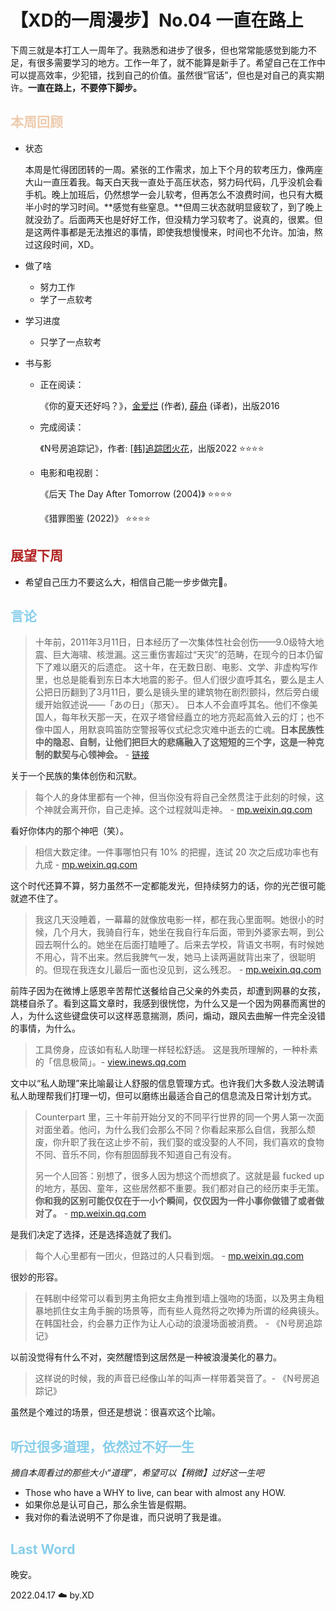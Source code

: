 # 【XD的一周漫步】No.04 一直在路上

​		下周三就是本打工人一周年了。我熟悉和进步了很多，但也常常能感觉到能力不足，有很多需要学习的地方。工作一年了，就不能算是新手了。希望自己在工作中可以提高效率，少犯错，找到自己的价值。虽然很“官话”，但也是对自己的真实期许。**一直在路上，不要停下脚步。**

## <font color="#EECBAD">本周回顾</font>

- 状态

  本周是忙得团团转的一周。紧张的工作需求，加上下个月的软考压力，像两座大山一直压着我。每天白天我一直处于高压状态，努力码代码，几乎没机会看手机。晚上加班后，仍然想学一会儿软考，但再怎么不浪费时间，也只有大概半小时的学习时间。**感觉有些窒息。**但周三状态就明显疲软了，到了晚上就没劲了。后面两天也是好好工作，但没精力学习软考了。说真的，很累。但是这两件事都是无法推迟的事情，即使我想慢慢来，时间也不允许。加油，熬过这段时间，XD。

* 做了啥
  
  - 努力工作
  - 学了一点软考
  
* 学习进度

  * 只学了一点软考
  
* 书与影

  * 正在阅读：

    《你的夏天还好吗？》，[金爱烂](https://www.amazon.cn/s/ref=dp_byline_sr_ebooks_1?ie=UTF8&field-author=金爱烂&text=金爱烂&sort=relevancerank&search-alias=digital-text) (作者), [薛舟](https://www.amazon.cn/s/ref=dp_byline_sr_ebooks_2?ie=UTF8&field-author=薛舟&text=薛舟&sort=relevancerank&search-alias=digital-text) (译者)，出版2016

  - 完成阅读：

    《N号房追踪记》，作者: [[韩\]追踪团火花](https://book.douban.com/search/追踪团火花)，出版2022 ⭐⭐⭐⭐

  * 电影和电视剧：

    《后天 The Day After Tomorrow (2004)》 ⭐⭐⭐⭐
    
    《猎罪图鉴 (2022)》 ⭐⭐⭐⭐

## <font color="#B22222">展望下周</font>

- 希望自己压力不要这么大，相信自己能一步步做完💝。

## <font color="#87CEEB">言论</font>

> 十年前，2011年3月11日，日本经历了一次集体性社会创伤——9.0级特大地震、巨大海啸、核泄漏。这三重伤害超过“天灾”的范畴，在现今的日本仍留下了难以磨灭的后遗症。 这十年，在无数日剧、电影、文学、非虚构写作里，也总是能看到东日本大地震的影子。但人们很少直呼其名，要么是主人公把日历翻到了3月11日，要么是镜头里的建筑物在剧烈颤抖，然后旁白缓缓开始叙述说——「あの日」（那天）。 日本人不会直呼其名。他们不像美国人，每年秋天那一天，在双子塔曾经矗立的地方亮起高耸入云的灯；也不像中国人，用默哀鸣笛防空警报等仪式纪念灾难中逝去的亡魂。**日本民族性中的隐忍、自制，让他们把巨大的悲痛融入了这短短的三个字，这是一种克制的默契与心领神会。** - [链接](https://mp.weixin.qq.com/s?__biz=MzIyNzA5ODg5NA==&mid=2647829882&idx=1&sn=a9a5c38c0dd28cbe37a3d6df7ebf65f7&chksm=f040651bc737ec0def0514cbe095ed7c9b1bb061e9c3f01856e9ab972ec4df4c7af333df654a&mpshare=1&scene=1&srcid=04082yO8CvM4jKgQUSyoulbU&sharer_sharetime=1649369720836&sharer_shareid=9c2375c09287a8ab6a752221415284da#/rd)

关于一个民族的集体创伤和沉默。

> 每个人的身体里都有一个神，但当你没有将自己全然贯注于此刻的时候，这个神就会离开你，自己走掉。这个过程就叫走神。 - [mp.weixin.qq.com](https://mp.weixin.qq.com/s?__biz=MzkxNjMzNTUzMQ==&mid=2247484328&idx=1&sn=475505eac328b48ccf9989e059c73adb&chksm=c1503d6cf627b47af792edc97006525731ec1b324da34aae0f8ec69013c1a123de1592cde9b4&scene=178&cur_album_id=2334588013223247872#/rd)

看好你体内的那个神吧（笑）。

> 相信大数定律。一件事哪怕只有 10% 的把握，连试 20 次之后成功率也有九成 - [mp.weixin.qq.com](https://mp.weixin.qq.com/s?__biz=MzkxNjMzNTUzMQ==&mid=2247484328&idx=1&sn=475505eac328b48ccf9989e059c73adb&chksm=c1503d6cf627b47af792edc97006525731ec1b324da34aae0f8ec69013c1a123de1592cde9b4&scene=178&cur_album_id=2334588013223247872#/rd)

这个时代还算不算，努力虽然不一定都能发光，但持续努力的话，你的光芒很可能就遮不住了。

> 我这几天没睡着，一幕幕的就像放电影一样，都在我心里面啊。她很小的时候，几个月大，我骑自行车，她坐在我自行车后面，带到外婆家去啊，到公园去啊什么的。她坐在后面打瞌睡了。后来去学校，背语文书啊，有时候她不用心，背不出来。然后我脾气一发，她马上读两遍就背出来了，很聪明的。但现在我连女儿最后一面也没见到，这么残忍。 -  [mp.weixin.qq.com](https://mp.weixin.qq.com/s/I77ImMuoHQly_vzakol6JA?utm_campaign=%E6%96%B0%E9%97%BB%E5%AE%9E%E9%AA%8C%E5%AE%A4&utm_medium=email&utm_source=Revue%20newsletter#/)

前阵子因为在微博上感恩辛苦帮忙送餐给自己父亲的外卖员，却遭到网暴的女孩，跳楼自杀了。看到这篇文章时，我感到很恍惚，为什么又是一个因为网暴而离世的人，为什么这些键盘侠可以这样恶意揣测，质问，煽动，跟风去曲解一件完全没错的事情，为什么。

> 工具傍身，应该如有私人助理一样轻松舒适。 
> 这是我所理解的，一种朴素的「信息极简」。- [view.inews.qq.com](https://view.inews.qq.com/a/20211110A06HXM00#/)

文中以“私人助理”来比喻最让人舒服的信息管理方式。也许我们大多数人没法聘请私人助理帮我们打理一切，但可以磨练出最适合自己的信息流及日常计划方式。

> Counterpart 里，三十年前开始分叉的不同平行世界的同一个男人第一次面对面坐着。他问，为什么我们会那么不同？你看起来那么自信，我那么颓废，你升职了我在这止步不前，我们娶的或没娶的人不同，我们喜欢的食物不同、音乐不同，你有胆固醇我不知道自己有没有。 
>
> 另一个人回答：别想了，很多人因为想这个而想疯了。这就是最 fucked up 的地方，基因、童年，这些居然都不重要。我们都对自己的经历束手无策。**你和我的区别可能仅仅在于一小个瞬间，仅仅因为一件小事你做错了或者做对了。**  - [mp.weixin.qq.com](https://mp.weixin.qq.com/s/IrwSt5jMw-6QtPM2aY_PWQ#/)
>

是我们决定了选择，还是选择造就了我们。

> 每个人心里都有一团火，但路过的人只看到烟。  - [mp.weixin.qq.com](https://mp.weixin.qq.com/s/IrwSt5jMw-6QtPM2aY_PWQ#/)

很妙的形容。

> 在韩剧中经常可以看到男主角把女主角推到墙上强吻的场面，以及男主角粗暴地抓住女主角手腕的场景等，而有些人竟然将之吹捧为所谓的经典镜头。在韩国社会，约会暴力正作为让人心动的浪漫场面被消费。 - 《N号房追踪记》

以前没觉得有什么不对，突然醒悟到这居然是一种被浪漫美化的暴力。

> 这样说的时候，我的声音已经像山羊的叫声一样带着哭音了。- 《N号房追踪记》

虽然是个难过的场景，但还是想说：很喜欢这个比喻。

## <font color="#87CEEB">听过很多道理，依然过不好一生</font>

*摘自本周看过的那些大小“道理”，希望可以【稍微】过好这一生吧*

- Those who have a WHY to live, can bear with almost any HOW.
- 如果你总是认可自己，那么余生皆是假期。
- 我对你的看法说明不了你是谁，而只说明了我是谁。

## <font color="#87CEEB">Last Word</font>

晚安。



2022.04.17 ☁️ by.XD